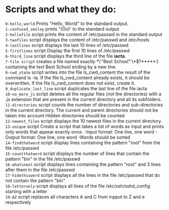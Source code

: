 # Scripts and what they do: 

`0-hello_world` Prints "Hello, World" to the standard output.<br>
`1-confused_smiley` prints "(Ôo)'    to the standard output <br>
`2-hellofile` script prints the content of /etc/passwd in the standard output <br>
`3-twofiles` script displays the content of /etc/passwd and /etc/hosts <br>
`4-lastlines` script displays the last 10 lines of /etc/passwd <br>
`5-firstlines` script Display the first 10 lines of /etc/passwd <br>
`6-third_line` script displays the third line of the file **iacta**. <br>
`7-file script` creates a file named exactly \*\\'"Best School"\'\\*$\?\*\*\*\*\*:) containing the text Best School ending by a new line. <br>
`8-cwd_state` script writes into the file ls_cwd_content the result of the command ls -la. If the file ls_cwd_content already exists, it should be overwritten. If the file ls_cwd_content does not exist, create it. <br>
`9_duplicate_last_line` script duplicates the last line of the file iacta <br>
`10-no_more_js` script deletes all the regular files (not the directories) with a .js extension that are present in the current directory and all its subfolders. <br>
`11-directories`  script  counts the number of directories and sub-directories in the current directory. The current and parent directories should not be taken into account Hidden directories should be counted <br>
`12-newest_files` script  displays the 10 newest files in the current directory.<br>
`13-unique` script Create a script that takes a list of words as input and prints only words that appear exactly once.
-Input format: One line, one word
-Output format: One line, one word
-Words should be sorted 
<br>
`14-findthatword` script display lines containing the pattern "root" from the file /etc/passwd <br>
`15-countthatword` script displays the number of lines that contain the pattern "bin" in the file /etc/passwd<br>
`16-whatsnext` script displays lines containing the pattern "root" and 3 lines after them in the file /etc/passwd<br>
`17-hidethisword` script displays all the lines in the file /etc/passwd that do not contain the pattern "bin" <br>
`18-letteronly` script displays all lines of the file /etc/ssh/sshd_config starting with a letter <br>
`19-AZ` script replaces all characters A and C from inpput to Z and e respectively <br>



